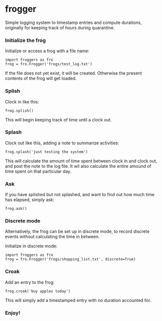 # frogger
Simple logging system to timestamp entries and compute durations, originally for keeping track of hours during quarantine.

### Initialize the frog

Initialize or access a frog with a file name:
```buildoutcfg
import froggers as fro
frog = fro.Frogger('frogs/test_log.txt')
```

If the file does not yet exist, it will be created.  Otherwise the present contents of the frog will get loaded.

### Splish

Clock in like this:

```buildoutcfg
frog.splish()
```

This will begin keeping track of time until a clock out.

### Splash

Clock out like this, adding a note to summarize activities:

```
frog.splash('just testing the system')
```

This will calculate the amount of time spent between clock in and clock out, and post the note to the log file.  It wil also calculate the entire amound of time spent on that particular day.

### Ask

If you have splished but not splashed, and want to find out how much time has elapsed, simply ask:

```buildoutcfg
frog.ask()
```

### Discrete mode

Alternatively, the frog can be set up in discrete mode, to record discrete events without calculating the time in between.  

Initialize in discrete mode:

```buildoutcfg
import froggers as fro
frog = fro.Frogger('frogs/shopping_list.txt', discrete=True)
```

### Croak

Add an entry to the frog:

```buildoutcfg
frog.croak('buy apples today')
```

This will simply add a timestamped entry with no duration accounted for.

### Enjoy!